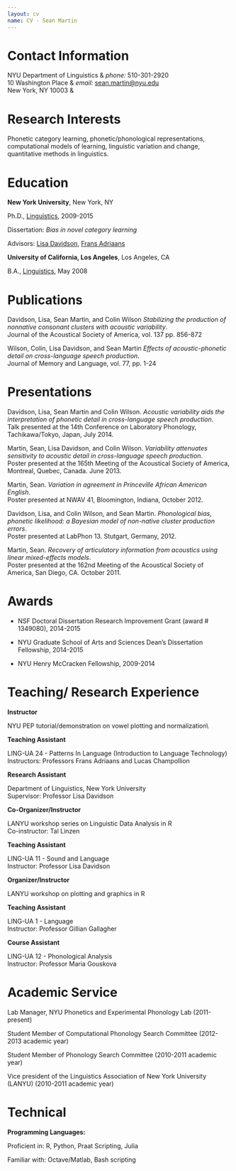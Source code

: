 ```yaml
---
layout: cv
name: CV - Sean Martin
---
```


Contact Information
===================

NYU Department of Linguistics &
*phone:* 510-301-2920\
10 Washington Place & *email:* sean.martin@nyu.edu\
New York, NY 10003 &

Research Interests
==================

Phonetic category learning, phonetic/phonological representations,
computational models of learning, linguistic variation and change,
quantitative methods in linguistics.

Education
=========

**New York University**, New York, NY

Ph.D., [Linguistics](http://linguistics.as.nyu.edu/), 2009-2015

Dissertation: *Bias in novel category learning*

Advisors: [Lisa Davidson](https://wp.nyu.edu/lisa_davidson/), [Frans
Adriaans](https://files.nyu.edu/fa46/public/)

**University of California, Los Angeles**, Los Angeles, CA

B.A., [Linguistics](http://www.linguistics.ucla.edu/), May 2008

Publications
============

Davidson, Lisa, Sean Martin, and Colin Wilson *Stabilizing the
production of nonnative consonant clusters with acoustic variability*.\
Journal of the Acoustical Society of America, vol. 137 pp. 856-872

Wilson, Colin, Lisa Davidson, and Sean Martin *Effects of
acoustic-phonetic detail on cross-language speech production*.\
Journal of Memory and Language, vol. 77, pp. 1-24

Presentations
=============

Davidson, Lisa, Sean Martin and Colin Wilson. *Acoustic variability aids
the interpretation of phonetic detail in cross-language speech
production*.\
Talk presented at the 14th Conference on Laboratory Phonology,
Tachikawa/Tokyo, Japan, July 2014.

Martin, Sean, Lisa Davidson, and Colin Wilson. *Variability attenuates
sensitivity to acoustic detail in cross-language speech production*.\
Poster presented at the 165th Meeting of the Acoustical Society of
America, Montreal, Quebec, Canada. June 2013.

Martin, Sean. *Variation in agreement in Princeville African American
English*.\
Poster presented at NWAV 41, Bloomington, Indiana, October 2012.

Davidson, Lisa, and Colin Wilson, and Sean Martin. *Phonological bias,
phonetic likelihood: a Bayesian model of non-native cluster production
errors*.\
Poster presented at LabPhon 13. Stutgart, Germany, 2012.

Martin, Sean. *Recovery of articulatory information from acoustics using
linear mixed-effects models*.\
Poster presented at the 162nd Meeting of the Acoustical Society of
America, San Diego, CA. October 2011.

Awards
======

-   NSF Doctoral Dissertation Research Improvement Grant (award \#
    1349080), 2014-2015

-   NYU Graduate School of Arts and Sciences Dean’s Dissertation
    Fellowship, 2014-2015

-   NYU Henry McCracken Fellowship, 2009-2014

Teaching/ Research Experience
=============================

**Instructor**

NYU PEP tutorial/demonstration on vowel plotting and normalization\

**Teaching Assistant**

LING-UA 24 - Patterns In Language (Introduction to Language Technology)\
Instructors: Professors Frans Adriaans and Lucas Champollion

**Research Assistant**

Department of Linguistics, New York University\
Supervisor: Professor Lisa Davidson

**Co-Organizer/Instructor**

LANYU workshop series on Linguistic Data Analysis in R\
Co-instructor: Tal Linzen

**Teaching Assistant**

LING-UA 11 - Sound and Language\
Instructor: Professor Lisa Davidson

**Organizer/Instructor**

LANYU workshop on plotting and graphics in R

**Teaching Assistant**

LING-UA 1 - Language\
Instructor: Professor Gillian Gallagher

**Course Assistant**

LING-UA 12 - Phonological Analysis\
Instructor: Professor Maria Gouskova

Academic Service
================

Lab Manager, NYU Phonetics and Experimental Phonology Lab (2011-present)

Student Member of Computational Phonology Search Committee (2012-2013
academic year)

Student Member of Phonology Search Committee (2010-2011 academic year)

Vice president of the Linguistics Association of New York University
(LANYU) (2010-2011 academic year)

Technical
=========

**Programming Languages:**

Proficient in: R, Python, Praat Scripting, Julia

Familiar with: Octave/Matlab, Bash scripting
